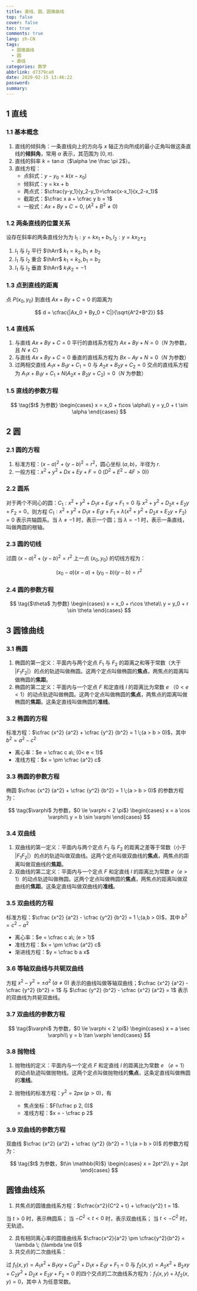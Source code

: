 ```yaml
---
title: 直线、圆、圆锥曲线
top: false
cover: false
toc: true
comments: true
lang: zh-CN
tags:
  - 圆锥曲线
  - 圆
  - 直线
categories: 数学
abbrlink: d7379ca0
date: 2020-02-15 13:46:22
password:
summary:
---
```


## 1 直线

### 1.1 基本概念

1. 直线的倾斜角：一条直线向上的方向与 $x$ 轴正方向所成的最小正角叫做这条直线的**倾斜角**，常用 $\alpha$ 表示，其范围为 $[0, \pi)$.
2. 直线的斜率 $k = \tan{\alpha}$（$\alpha \ne \frac \pi 2$）。
3. 直线方程：
    - 点斜式：$y - y_0 = k(x-x_0)$
    - 倾斜式：y = kx + b
    - 两点式：$\cfrac{y-y_1}{y_2-y_1}=\cfrac{x-x_1}{x_2-x_1}$
    - 截距式：$\cfrac x a + \cfrac y b = 1$
    - 一般式：$Ax + By + C = 0, \; (A^2+B^2\ne 0)$

### 1.2 两条直线的位置关系

设存在斜率的两条直线分为为 $l_1: y = kx_1 + b_1, l_2: y = kx_2 + _2$

1. $l_1$ 与 $l_2$ 平行 $\hArr$ $k_1 = k_2, b_1 \ne b_2$
2. $l_1$ 与 $l_2$ 重合 $\hArr$ $k_1 = k_2, b_1 = b_2$
1. $l_1$ 与 $l_2$ 垂直 $\hArr$ $k_1 k_2 = -1$

### 1.3 点到直线的距离

点 $P(x_0,y_0)$ 到直线 $Ax + By +C=0$ 的距离为

$$
d = \cfrac{|Ax_0 + By_0 + C|}{\sqrt{A^2+B^2}}
$$

### 1.4 直线系

1. 与直线 $Ax + By +C=0$ 平行的直线系方程为 $Ax + By + N=0$（$N$ 为参数，且 $N\ne C$） 
2. 与直线 $Ax + By +C=0$ 垂直的直线系方程为 $Bx - Ay + N=0$（$N$ 为参数） 
3. 过两相交直线 $A_1x + B_1y + C_1 = 0$ 与 $A_2x + B_2y + C_2 = 0$ 交点的直线系方程为 $A_1x + B_1y + C_1 + N(A_2x + B_2y + C_2) = 0$（$N$ 为参数） 

### 1.5 直线的参数方程

$$
\tag{$t$ 为参数}
\begin{cases}
x = x_0 + t\cos \alpha\\
y = y_0 + t \sin \alpha
\end{cases}
$$

## 2 圆

### 2.1 圆的方程

1. 标准方程：$(x-a)^2 + (y-b)^2 = r^2$，圆心坐标 $(a,b)$，半径为 $r$.
2. 一般方程：$x^2 + y^2 + Dx + Ey + F =0\;(D^2+E^2-4F > 0))$

### 2.2 圆系

对于两个不同心的圆：$C_1: x^2 + y^2 + D_1x + E_1y + F_1 =0$ 与 $x^2 + y^2 + D_2x + E_2y + F_2 =0$，则方程 $C_1: x^2 + y^2 + D_1x + E_1y + F_1 + \lambda (x^2 + y^2 + D_2x + E_2y + F_2) =0$ 表示共轴圆系。当 $\lambda \ne -1$ 时，表示一个圆；当 $\lambda = -1$ 时，表示一条直线，叫做两圆的根轴。

### 2.3 圆的切线

过圆 $(x-a)^2 + (y-b)^2 = r^2$ 上一点 $(x_0,y_0)$ 的切线方程为：

$$
(x_0 - a)(x - a) + (y_0 - b)(y - b) = r^2
$$

### 2.4 圆的参数方程

$$
\tag{$\theta$ 为参数}
\begin{cases}
x = x_0 + r\cos \theta\\
y = y_0 + r \sin \theta
\end{cases}
$$

## 3 圆锥曲线

### 3.1 椭圆

1. 椭圆的第一定义：平面内与两个定点 $F_1$ 与 $F_2$ 的距离之和等于常数（大于 $|F_1F_2|$）的点的轨迹叫做椭圆。这两个定点叫做椭圆的**焦点**，两焦点的距离叫做椭圆的**焦距**。
2. 椭圆的第二定义：平面内与一个定点 $F$ 和定直线 $l$ 的距离比为常数 $e$ （$0< e <1$）的动点轨迹叫做椭圆。这两个定点叫做椭圆的**焦点**，两焦点的距离叫做椭圆的**焦距**。这条定直线叫做椭圆的**准线**。

### 3.2 椭圆的方程

标准方程：$\cfrac {x^2} {a^2} + \cfrac {y^2} {b^2} = 1 \;(a > b > 0)$，其中 $b^2 = a^2 - c^2$

- 离心率：$e = \cfrac c a\; (0< e < 1)$
- 准线方程：$x = \pm \cfrac {a^2} c$

### 3.3 椭圆的参数方程

椭圆 $\cfrac {x^2} {a^2} + \cfrac {y^2} {b^2} = 1 \;(a > b > 0)$ 的参数方程为：

$$
\tag{$\varphi$ 为参数，$0 \le \varphi < 2 \pi$}
\begin{cases}
x = a \cos \varphi\\
y = b \sin \varphi
\end{cases}
$$

### 3.4 双曲线

1. 双曲线的第一定义：平面内与两个定点 $F_1$ 与 $F_2$ 的距离之差等于常数（小于 $|F_1F_2|$）的点的轨迹叫做双曲线。这两个定点叫做双曲线的**焦点**，两焦点的距离叫做双曲线的**焦距**。
2. 双曲线的第二定义：平面内与一个定点 $F$ 和定直线 $l$ 的距离比为常数 $e$（$e > 1$）的动点轨迹叫做椭圆。这两个定点叫做椭圆的**焦点**，两焦点的距离叫做双曲线的**焦距**。这条定直线叫做双曲线的**准线**。

### 3.5 双曲线的方程

标准方程：$\cfrac {x^2} {a^2} - \cfrac {y^2} {b^2} = 1 \;(a,b > 0)$，其中 $b^2 = c^2 - a^2$

- 离心率：$e = \cfrac c a\; (e > 1)$
- 准线方程：$x = \pm \cfrac {a^2} c$
- 渐进线方程：$y = \cfrac b a x$

### 3.6 等轴双曲线与共轭双曲线

方程 $x^2 - y^2 = \pm a^2\; (a\ne 0)$ 表示的曲线叫做等轴双曲线；$\cfrac {x^2} {a^2} - \cfrac {y^2} {b^2} = 1$ 与 $\cfrac {y^2} {b^2} - \cfrac {x^2} {a^2} = 1$ 表示的双曲线为共轭双曲线。

### 3.7 双曲线的参数方程

$$
\tag{$\varphi$ 为参数，$0 \le \varphi < 2 \pi$}
\begin{cases}
x = a \sec \varphi\\
y = b \tan \varphi
\end{cases}
$$

### 3.8 抛物线

1. 抛物线的定义：平面内与一个定点 $F$ 和定直线 $l$ 的距离比为常数 $e$ （$e=1$）的动点轨迹叫做抛物线。这两个定点叫做抛物线的**焦点**，这条定直线叫做椭圆的**准线**。
2. 抛物线的标准方程：$y^2 = 2px\;(p> 0)$，有

    - 焦点坐标：$F(\cfrac p 2, 0)$
    - 准线方程：$x = - \cfrac p 2$

### 3.9 双曲线的参数方程

双曲线 $\cfrac {x^2} {a^2} + \cfrac {y^2} {b^2} = 1 \;(a > b > 0)$ 的参数方程为：

$$
\tag{$t$ 为参数，$t\in \mathbb{R}$}
\begin{cases}
x = 2pt^2\\
y = 2pt
\end{cases}
$$

## 圆锥曲线系

1. 共焦点的圆锥曲线系方程：$\cfrac{x^2}{C^2 + t} + \cfrac{y^2} t = 1$.

当 $t> 0$ 时，表示椭圆系；
当 $-C^2 < t < 0$ 时，表示双曲线系；
当 $t < -C^2$ 时，无轨迹。

2. 具有相同离心率的圆锥曲线系 $\cfrac{x^2}{a^2} \pm \cfrac{y^2}{b^2} = \lambda \; (\lambda \ne 0)$
3. 共交点的二次曲线系：

过 $f_1(x,y) = A_1x^2 + B_1xy + C_1y^2 + D_1x + E_1y +F_1 = 0$ 与 $f_2(x,y) = A_2x^2 + B_2xy + C_2y^2 + D_2x + E_2y +F_2 = 0$ 的四个交点的二次曲线系方程为：$f_1(x, y) + \lambda f_2(x, y)=0$，其中 $\lambda$ 为任意常数。